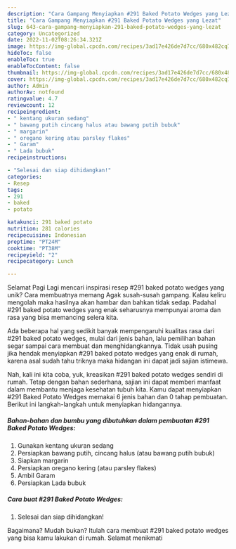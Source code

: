 ```yaml
---
description: "Cara Gampang Menyiapkan #291 Baked Potato Wedges yang Lezat"
title: "Cara Gampang Menyiapkan #291 Baked Potato Wedges yang Lezat"
slug: 643-cara-gampang-menyiapkan-291-baked-potato-wedges-yang-lezat
category: Uncategorized
date: 2022-11-02T08:26:34.321Z
image: https://img-global.cpcdn.com/recipes/3ad17e426de7d7cc/680x482cq70/291-baked-potato-wedges-foto-resep-utama.jpg
hideToc: false
enableToc: true
enableTocContent: false
thumbnail: https://img-global.cpcdn.com/recipes/3ad17e426de7d7cc/680x482cq70/291-baked-potato-wedges-foto-resep-utama.jpg
cover: https://img-global.cpcdn.com/recipes/3ad17e426de7d7cc/680x482cq70/291-baked-potato-wedges-foto-resep-utama.jpg
author: Admin
authorAv: notfound
ratingvalue: 4.7
reviewcount: 12
recipeingredient:
- " kentang ukuran sedang"
- " bawang putih cincang halus atau bawang putih bubuk"
- " margarin"
- " oregano kering atau parsley flakes"
- " Garam"
- " Lada bubuk"
recipeinstructions:

- "Selesai dan siap dihidangkan!"
categories:
- Resep
tags:
- 291
- baked
- potato

katakunci: 291 baked potato 
nutrition: 281 calories
recipecuisine: Indonesian
preptime: "PT24M"
cooktime: "PT38M"
recipeyield: "2"
recipecategory: Lunch

---
```



Selamat Pagi Lagi mencari inspirasi resep #291 baked potato wedges yang unik? Cara membuatnya memang Agak susah-susah gampang. Kalau keliru mengolah maka hasilnya akan hambar dan bahkan tidak sedap. Padahal #291 baked potato wedges yang enak seharusnya mempunyai aroma dan rasa yang bisa memancing selera kita.




Ada beberapa hal yang sedikit banyak mempengaruhi kualitas rasa dari #291 baked potato wedges, mulai dari jenis bahan, lalu pemilihan bahan segar sampai cara membuat dan menghidangkannya. Tidak usah pusing jika hendak menyiapkan #291 baked potato wedges yang enak di rumah, karena asal sudah tahu triknya maka hidangan ini dapat jadi sajian istimewa.


Nah, kali ini kita coba, yuk, kreasikan #291 baked potato wedges sendiri di rumah. Tetap dengan bahan sederhana, sajian ini dapat memberi manfaat dalam membantu menjaga kesehatan tubuh kita. Kamu dapat menyiapkan #291 Baked Potato Wedges memakai 6 jenis bahan dan 0 tahap pembuatan. Berikut ini langkah-langkah untuk menyiapkan hidangannya.

<!--inarticleads1-->

##### Bahan-bahan dan bumbu yang dibutuhkan dalam pembuatan #291 Baked Potato Wedges:

1. Gunakan  kentang ukuran sedang
1. Persiapkan  bawang putih, cincang halus (atau bawang putih bubuk)
1. Siapkan  margarin
1. Persiapkan  oregano kering (atau parsley flakes)
1. Ambil  Garam
1. Persiapkan  Lada bubuk




<!--inarticleads2-->

##### Cara buat #291 Baked Potato Wedges:


1. Selesai dan siap dihidangkan!



Bagaimana? Mudah bukan? Itulah cara membuat #291 baked potato wedges yang bisa kamu lakukan di rumah. Selamat menikmati
